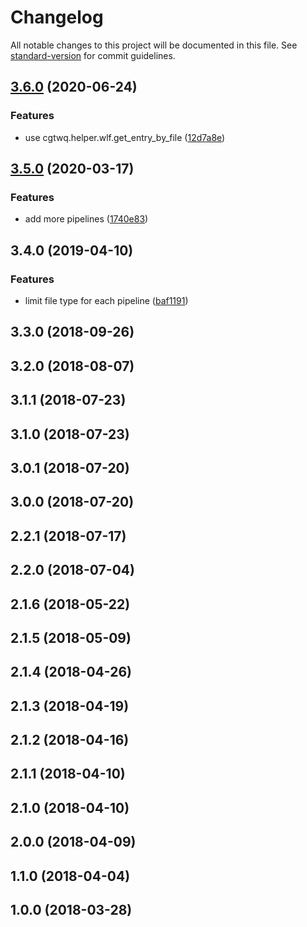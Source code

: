 # Changelog

All notable changes to this project will be documented in this file. See [standard-version](https://github.com/conventional-changelog/standard-version) for commit guidelines.

## [3.6.0](https://github.com/WuLiFang/uploader/compare/v3.5.0...v3.6.0) (2020-06-24)


### Features

* use cgtwq.helper.wlf.get_entry_by_file ([12d7a8e](https://github.com/WuLiFang/uploader/commit/12d7a8e22200f6feb96506505190017e99ec0e4b))

## [3.5.0](https://git.wlf.com/WuLiFang/uploader/compare/v3.4.0...v3.5.0) (2020-03-17)


### Features

* add more pipelines ([1740e83](https://git.wlf.com/WuLiFang/uploader/commit/1740e83))

## 3.4.0 (2019-04-10)

### Features

- limit file type for each pipeline ([baf1191](https://github.com/WuLiFang/uploader/commit/baf1191))

## 3.3.0 (2018-09-26)

## 3.2.0 (2018-08-07)

## 3.1.1 (2018-07-23)

## 3.1.0 (2018-07-23)

## 3.0.1 (2018-07-20)

## 3.0.0 (2018-07-20)

## 2.2.1 (2018-07-17)

## 2.2.0 (2018-07-04)

## 2.1.6 (2018-05-22)

## 2.1.5 (2018-05-09)

## 2.1.4 (2018-04-26)

## 2.1.3 (2018-04-19)

## 2.1.2 (2018-04-16)

## 2.1.1 (2018-04-10)

## 2.1.0 (2018-04-10)

## 2.0.0 (2018-04-09)

## 1.1.0 (2018-04-04)

## 1.0.0 (2018-03-28)
